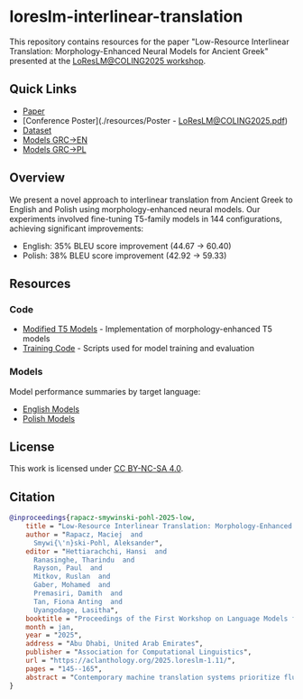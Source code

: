 # loreslm-interlinear-translation

This repository contains resources for the paper "Low-Resource Interlinear Translation: Morphology-Enhanced Neural Models for Ancient Greek" presented at the [LoResLM@COLING2025 workshop](https://loreslm.github.io/).

## Quick Links
- [Paper](https://aclanthology.org/2025.loreslm-1.11/)
- [Conference Poster](./resources/Poster - LoResLM@COLING2025.pdf)
- [Dataset](https://huggingface.co/datasets/mrapacz/greek-interlinear-translations)
- [Models GRC->EN](./resources/model_table_en.md)
- [Models GRC->PL](./resources/model_table_pl.md)

## Overview

We present a novel approach to interlinear translation from Ancient Greek to English and Polish using morphology-enhanced neural models. Our experiments involved fine-tuning T5-family models in 144 configurations, achieving significant improvements:

- English: 35% BLEU score improvement (44.67 → 60.40)
- Polish: 38% BLEU score improvement (42.92 → 59.33)

## Resources

### Code
- [Modified T5 Models](./morpht5) - Implementation of morphology-enhanced T5 models
- [Training Code](./code) - Scripts used for model training and evaluation

### Models
Model performance summaries by target language:
- [English Models](./resources/model_table_en.md)
- [Polish Models](./resources/model_table_pl.md)

## License

This work is licensed under [CC BY-NC-SA 4.0](https://creativecommons.org/licenses/by-nc-sa/4.0/).

## Citation

```bibtex
@inproceedings{rapacz-smywinski-pohl-2025-low,
    title = "Low-Resource Interlinear Translation: Morphology-Enhanced Neural Models for {A}ncient {G}reek",
    author = "Rapacz, Maciej  and
      Smywi{\'n}ski-Pohl, Aleksander",
    editor = "Hettiarachchi, Hansi  and
      Ranasinghe, Tharindu  and
      Rayson, Paul  and
      Mitkov, Ruslan  and
      Gaber, Mohamed  and
      Premasiri, Damith  and
      Tan, Fiona Anting  and
      Uyangodage, Lasitha",
    booktitle = "Proceedings of the First Workshop on Language Models for Low-Resource Languages",
    month = jan,
    year = "2025",
    address = "Abu Dhabi, United Arab Emirates",
    publisher = "Association for Computational Linguistics",
    url = "https://aclanthology.org/2025.loreslm-1.11/",
    pages = "145--165",
    abstract = "Contemporary machine translation systems prioritize fluent, natural-sounding output with flexible word ordering. In contrast, interlinear translation maintains the source text`s syntactic structure by aligning target language words directly beneath their source counterparts. Despite its importance in classical scholarship, automated approaches to interlinear translation remain understudied. We evaluated neural interlinear translation from Ancient Greek to English and Polish using four transformer-based models: two Ancient Greek-specialized (GreTa and PhilTa) and two general-purpose multilingual models (mT5-base and mT5-large). Our approach introduces novel morphological embedding layers and evaluates text preprocessing and tag set selection across 144 experimental configurations using a word-aligned parallel corpus of the Greek New Testament. Results show that morphological features through dedicated embedding layers significantly enhance translation quality, improving BLEU scores by 35{\%} (44.67 {\textrightarrow} 60.40) for English and 38{\%} (42.92 {\textrightarrow} 59.33) for Polish compared to baseline models. PhilTa achieves state-of-the-art performance for English, while mT5-large does so for Polish. Notably, PhilTa maintains stable performance using only 10{\%} of training data. Our findings challenge the assumption that modern neural architectures cannot benefit from explicit morphological annotations. While preprocessing strategies and tag set selection show minimal impact, the substantial gains from morphological embeddings demonstrate their value in low-resource scenarios."
}
```
